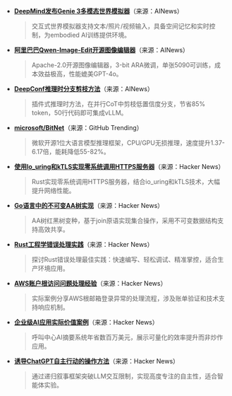 - **[DeepMind发布Genie 3多模态世界模拟器](https://twitter.com/demishassabis/status/1958696882105995312)**（来源：AINews）  
  > 交互式世界模拟器支持文本/照片/视频输入，具备空间记忆和实时控制，为embodied AI训练提供环境。

- **[阿里巴巴Qwen-Image-Edit开源图像编辑器](https://twitter.com/Alibaba_Qwen/status/1958725835818770748)**（来源：AINews）  
  > Apache-2.0开源图像编辑器，3-bit ARA微调，单张5090可训练，成本效益极高，性能媲美GPT-4o。

- **[DeepConf推理时分支剪枝方法](https://twitter.com/jiawzhao/status/1958982524333678877)**（来源：AINews）  
  > 插件式推理时方法，在并行CoT中剪枝低置信度分支，节省85% token，50行代码即可集成vLLM。

- **[microsoft/BitNet](https://github.com/microsoft/BitNet)**（来源：GitHub Trending）  
  > 微软开源1位大语言模型推理框架，CPU/GPU无损推理，速度提升1.37-6.17倍，能耗降低55-82%。

- **[使用Io_uring和kTLS实现零系统调用HTTPS服务器](https://news.ycombinator.com/item?id=44980865)**（来源：Hacker News）  
  > Rust实现零系统调用HTTPS服务器，结合io_uring和kTLS技术，大幅提升网络性能。

- **[Go语言中的不可变AA树实现](https://news.ycombinator.com/item?id=44997079)**（来源：Hacker News）  
  > AA树红黑树变种，基于join原语实现集合操作，采用不可变数据结构支持高效共享。

- **[Rust工程学错误处理实践](https://news.ycombinator.com/item?id=44986875)**（来源：Hacker News）  
  > 探讨Rust错误处理最佳实践：快速编写、轻松调试、精准掌控，适合生产环境应用。

- **[AWS账户根访问问题处理经验](https://news.ycombinator.com/item?id=44996358)**（来源：Hacker News）  
  > 实际案例分享AWS根邮箱登录异常的处理流程，涉及账单验证和技术支持响应机制。

- **[企业级AI应用实际价值案例](https://news.ycombinator.com/item?id=44974805)**（来源：Hacker News）  
  > 呼叫中心AI摘要系统年省数百万美元，展示可量化的效率提升而非炒作应用。

- **[诱导ChatGPT自主行动的操作方法](https://news.ycombinator.com/item?id=44989659)**（来源：Hacker News）  
  > 通过递归叙事框架突破LLM交互限制，实现高度专注的自主性，适合智能体实验。